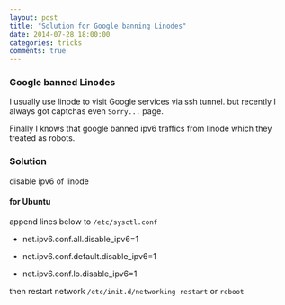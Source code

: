 ```yaml
---
layout: post
title: "Solution for Google banning Linodes"
date: 2014-07-28 18:00:00
categories: tricks
comments: true
---
```


### Google banned Linodes

I usually use linode to visit Google services via ssh tunnel. but recently I always got captchas even `Sorry...` page.

Finally I knows that google banned ipv6 traffics from linode which they treated as robots.

### Solution

disable ipv6 of linode

#### for Ubuntu

append lines below to `/etc/sysctl.conf`

* net.ipv6.conf.all.disable_ipv6=1

* net.ipv6.conf.default.disable_ipv6=1

* net.ipv6.conf.lo.disable_ipv6=1

then restart network `/etc/init.d/networking restart` or `reboot`
